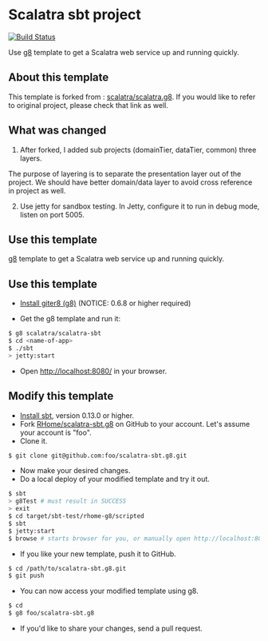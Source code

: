 # Scalatra sbt project #

[![Build Status](https://secure.travis-ci.org/scalatra/scalatra-sbt.g8.png)](http://travis-ci.org/scalatra/scalatra-sbt.g8)


Use [g8](http://github.com/n8han/giter8) template to get a Scalatra web service up and running quickly.

## About this template ##

This template is forked from :  [scalatra/scalatra.g8](https://github.com/scalatra/scalatra-sbt.g8). If you would like to refer to original project, please check that link as well.

## What was changed ##

1. After forked, I added sub projects (domainTier, dataTier, common) three layers.

The purpose of layering is to separate the presentation layer out of the project.
We should have better domain/data layer to avoid cross reference in project as well.

2. Use jetty for sandbox testing. In Jetty, configure it to run in debug mode, listen on port 5005.

## Use this template ##

[g8](httphttps://github.com/foundweekends/giter8) template to get a Scalatra web service up and running quickly.

## Use this template ##

- [Install giter8 (g8)](https://github.com/foundweekends/giter8) (NOTICE: 0.6.8 or higher required)

- Get the g8 template and run it:

```sh
$ g8 scalatra/scalatra-sbt
$ cd <name-of-app>
$ ./sbt
> jetty:start
```

- Open [http://localhost:8080/](http://localhost:8080/) in your browser.

## Modify this template ##

- [Install sbt](http://www.scala-sbt.org/), version 0.13.0 or higher.
- Fork [RHome/scalatra-sbt.g8](https://github.com/RHome/scalatra-sbt.g8) on GitHub to your account.
Let's assume your account is "foo".
- Clone it.

```sh
$ git clone git@github.com:foo/scalatra-sbt.g8.git
```

- Now make your desired changes.
- Do a local deploy of your modified template and try it out.

```sh
$ sbt
> g8Test # must result in SUCCESS
> exit
$ cd target/sbt-test/rhome-g8/scripted
$ sbt
$ jetty:start
$ browse # starts browser for you, or manually open http://localhost:8080 to verify
```

- If you like your new template, push it to GitHub.

```sh
$ cd /path/to/scalatra-sbt.g8.git
$ git push
```

- You can now access your modified template using g8.

```sh
$ cd
$ g8 foo/scalatra-sbt.g8
```

- If you'd like to share your changes, send a pull request.

